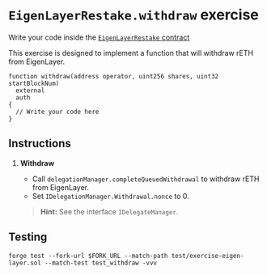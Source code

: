 # `EigenLayerRestake.withdraw` exercise

Write your code inside the [`EigenLayerRestake` contract](../src/exercises/EigenLayerRestake.sol)

This exercise is designed to implement a function that will withdraw rETH from EigenLayer.

```solidity
function withdraw(address operator, uint256 shares, uint32 startBlockNum)
  external
  auth
{
  // Write your code here
}
```

## Instructions

1. **Withdraw**

   - Call `delegationManager.completeQueuedWithdrawal` to withdraw rETH from EigenLayer.
   - Set `IDelegationManager.Withdrawal.nonce` to 0.

   > **Hint:** See the interface `IDelegateManager`.

## Testing

```shell
forge test --fork-url $FORK_URL --match-path test/exercise-eigen-layer.sol --match-test test_withdraw -vvv
```
